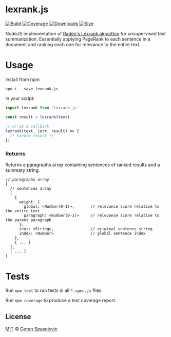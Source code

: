 # lexrank.js

[![Build][build-badge]][build]
[![Coverage][coverage-badge]][coverage]
[![Downloads][downloads-badge]][downloads]
[![Size][size-badge]][size]

NodeJS implementation of [Radev's Lexrank algorithm][paper] for unsupervised text summarization. Essentially applying PageRank to each sentence in a document and ranking each one for relevance to the entire text.

# Usage

Install from npm

```
npm i --save lexrank.js
```

In your script:

```js
import lexrank from 'lexrank.js'

const result = lexrank(text)

// or as a callback
lexrank(text, (err, result) => {
  /* handle result */
})
```

### Returns

Returns a paragraphs array containing sentences of ranked results and a summary string.

```
// paragraphs array
[
  // sentences array
  [
    {
      weight: {
        global: <Number(0-1)>,       // relevance score relative to the entire text
        paragraph: <Number(0-1)>     // relevance score relative to the parent paragraph
      },
      text: <String>,                // original sentence string
      index: <Number>                // global sentence index
    },
    { ... }
  ],
  [ ... ]
]
```

# Tests

Run `npm test` to run tests in all `*.spec.js` files.

Run `npm coverage` to produce a test coverage report.

## License

[MIT][license] © [Goran Spasojevic][author]

<!-- Definitions -->

[build-badge]: https://github.com/gorango/lexrank.js/workflows/main/badge.svg
[build]: https://github.com/gorango/lexrank.js/actions
[coverage-badge]: https://img.shields.io/codecov/c/github/gorango/lexrank.js.svg
[coverage]: https://codecov.io/github/gorango/lexrank.js
[downloads-badge]: https://img.shields.io/npm/dm/lexrank.js.svg
[downloads]: https://www.npmjs.com/package/lexrank.js
[size-badge]: https://img.shields.io/bundlephobia/minzip/lexrank.js.svg
[size]: https://bundlephobia.com/result?p=lexrank.js
[paper]: http://www.jair.org/papers/paper1523.html
[license]: license
[author]: https://github.com/gorango

